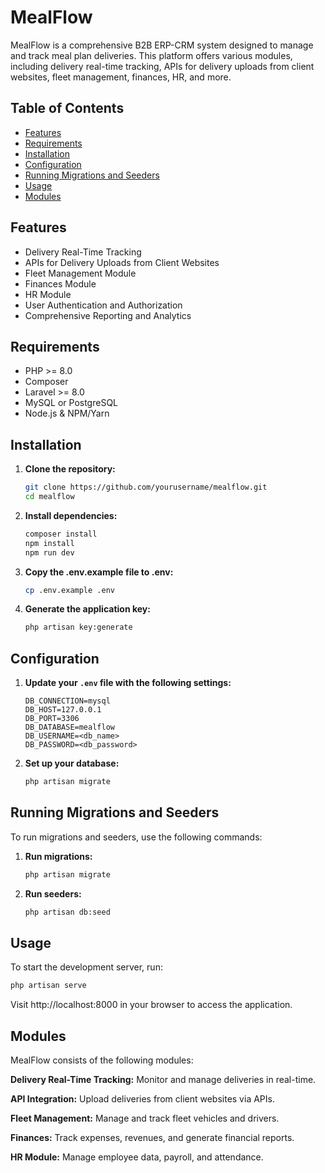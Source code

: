 # MealFlow

MealFlow is a comprehensive B2B ERP-CRM system designed to manage and track meal plan deliveries. This platform offers various modules, including delivery real-time tracking, APIs for delivery uploads from client websites, fleet management, finances, HR, and more.

## Table of Contents

- [Features](#features)
- [Requirements](#requirements)
- [Installation](#installation)
- [Configuration](#configuration)
- [Running Migrations and Seeders](#running-migrations-and-seeders)
- [Usage](#usage)
- [Modules](#modules)

## Features

- Delivery Real-Time Tracking
- APIs for Delivery Uploads from Client Websites
- Fleet Management Module
- Finances Module
- HR Module
- User Authentication and Authorization
- Comprehensive Reporting and Analytics

## Requirements

- PHP >= 8.0
- Composer
- Laravel >= 8.0
- MySQL or PostgreSQL
- Node.js & NPM/Yarn

## Installation

1. **Clone the repository:**

    ```sh
    git clone https://github.com/yourusername/mealflow.git
    cd mealflow
    ```

2. **Install dependencies:**

    ```sh
    composer install
    npm install
    npm run dev
    ```

3. **Copy the .env.example file to .env:**

    ```sh
    cp .env.example .env
    ```

4. **Generate the application key:**

    ```sh
    php artisan key:generate
    ```

## Configuration

1. **Update your `.env` file with the following settings:**

    ```env
    DB_CONNECTION=mysql
    DB_HOST=127.0.0.1
    DB_PORT=3306
    DB_DATABASE=mealflow
    DB_USERNAME=<db_name>
    DB_PASSWORD=<db_password>

    ```

2. **Set up your database:**

    ```sh
    php artisan migrate
    ```

## Running Migrations and Seeders

To run migrations and seeders, use the following commands:

1. **Run migrations:**

    ```sh
    php artisan migrate
    ```

2. **Run seeders:**

    ```sh
    php artisan db:seed
    ```

## Usage

To start the development server, run:

```sh
php artisan serve
 ```
Visit http://localhost:8000 in your browser to access the application.

## Modules
MealFlow consists of the following modules:

**Delivery Real-Time Tracking:** Monitor and manage deliveries in real-time.

**API Integration:** Upload deliveries from client websites via APIs.

**Fleet Management:** Manage and track fleet vehicles and drivers.

**Finances:** Track expenses, revenues, and generate financial reports.

**HR Module:** Manage employee data, payroll, and attendance.
